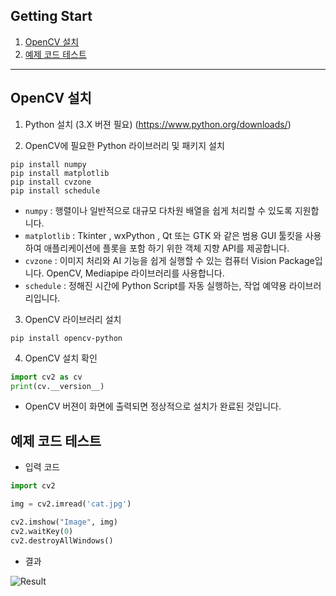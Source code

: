 ## Getting Start
1. [OpenCV 설치](#opencv-설치)
2. [예제 코드 테스트](#예제-코드-테스트)

---

## OpenCV 설치
1. Python 설치 (3.X 버젼 필요)
(https://www.python.org/downloads/)

2. OpenCV에 필요한 Python 라이브러리 및 패키지 설치
```
pip install numpy 
pip install matplotlib
pip install cvzone
pip install schedule
```
* `numpy` : 행렬이나 일반적으로 대규모 다차원 배열을 쉽게 처리할 수 있도록 지원합니다.
* `matplotlib` : Tkinter , wxPython , Qt 또는 GTK 와 같은 범용 GUI 툴킷을 사용하여 애플리케이션에 플롯을 포함 하기 위한 객체 지향 API를 제공합니다.
* `cvzone` : 이미지 처리와 AI 기능을 쉽게 실행할 수 있는 컴퓨터 Vision Package입니다. OpenCV, Mediapipe 라이브러리를 사용합니다.
* `schedule` : 정해진 시간에 Python Script를 자동 실행하는, 작업 예약용 라이브러리입니다.

3. OpenCV 라이브러리 설치
```
pip install opencv-python
```

4. OpenCV 설치 확인
```py
import cv2 as cv
print(cv.__version__)
```
* OpenCV 버젼이 화면에 출력되면 정상적으로 설치가 완료된 것입니다.

## 예제 코드 테스트
* 입력 코드
```py
import cv2

img = cv2.imread('cat.jpg')

cv2.imshow("Image", img)
cv2.waitKey(0)
cv2.destroyAllWindows()
```
* 결과

![Result](/Image/result.jpg)
